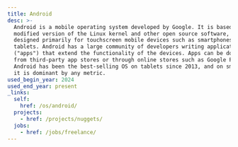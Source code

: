 ```yaml
---
title: Android
desc: >-
  Android is a mobile operating system developed by Google. It is based on a
  modified version of the Linux kernel and other open source software, and is
  designed primarily for touchscreen mobile devices such as smartphones and
  tablets. Android has a large community of developers writing applications
  ("apps") that extend the functionality of the devices. Apps can be downloaded
  from third-party app stores or through online stores such as Google Play.
  Android has been the best-selling OS on tablets since 2013, and on smartphones
  it is dominant by any metric.
used_begin_year: 2024
used_end_year: present
_links:
  self:
    href: /os/android/
  projects:
    - href: /projects/nuggets/
  jobs:
    - href: /jobs/freelance/
---
```

